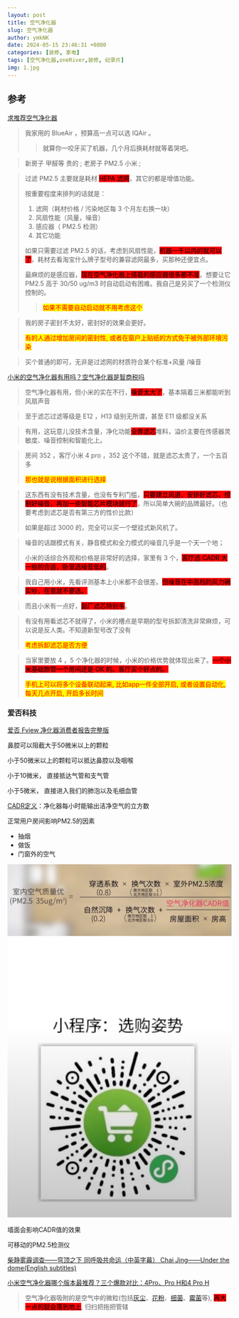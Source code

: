 ```yaml
---
layout: post
title: 空气净化器
slug: 空气净化器
author: ymkNK
date: 2024-05-15 23:46:31 +0800
categories: [装修, 家电]
tags: [空气净化器,oneRiver,装修, 纪录片]
img: 1.jpg
---
```


## 参考

[求推荐空气净化器](https://hk.v2ex.com/t/328394)

> 我家用的 BlueAir ，预算高一点可以选 IQAir 。
>
> > 就算你一咬牙买了机器，几个月后换耗材就等着哭吧。

> 新房子 甲醛等 贵的 ; 老房子 PM2.5 小米 ;

> 过滤 PM2.5 主要就是耗材 <mark style="background-color:red;">HEPA 滤网</mark>，其它的都是增值功能。
>
> 按重要程度来排列的话就是：
>
> 1. 滤网（耗材价格 / 污染地区每 3 个月左右换一块）
> 2. 风扇性能（风量，噪音）
> 3. 感应器（ PM2.5 检测）
> 4. 其它功能
>
> 如果只需要过滤 PM2.5 的话，考虑到风扇性能，<mark style="background-color:red;">机器一千以内的就可以了</mark>，耗材去看淘宝什么牌子型号的兼容滤网最多，买那种还便宜点。
>
>
>
> 最麻烦的是感应器，<mark style="background-color:red;">现在空气净化器上搭载的感应器很多都不准</mark>，想要让它 PM2.5 高于 30/50 ug/m3 时自动启动有困难。我自己是另买了一个检测仪控制的。
>
> > <mark style="color:red;">如果不需要自动启动就不用考虑这个</mark>

> 我的房子密封不太好，密封好的效果会更好。
>
> <mark style="color:red;">有的人通过增加房间的密封性, 或者在窗户上贴纸的方式免于被外部环境污染</mark>

> 买个普通的即可，无非是过滤网的材质符合某个标准+风量 /噪音

[小米的空气净化器有用吗？空气净化器是智商税吗](https://hk.v2ex.com/t/1011392)

> 空气净化器有用，但小米的实在不行，<mark style="background-color:red;">噪音太大了</mark>，基本隔着三米都能听到风扇声音

> 至于滤芯过滤等级是 E12 ，H13 级别无所谓，甚至 E11 级都没关系

> 有用，这玩意儿没技术含量，净化功能<mark style="background-color:red;">全靠滤芯</mark>堆料，溢价主要在传感器灵敏度、噪音控制和智能化上。

> 房间 352 ，客厅小米 4 pro ，352 这个不错，就是滤芯太贵了，一个五百多
>
> <mark style="color:red;">那也就是说根据面积进行选择</mark>

> 这东西有没有技术含量，也没有专利门槛，<mark style="background-color:red;">只要建立风道，安排好滤芯，控制好噪音，再加一些智能芯片模块就行了</mark>，所以简单大碗的品牌最好。（也要考虑到滤芯是否有第三方的性价比款）
>
> 如果是超过 3000 的，完全可以买一个壁挂式新风机了。

> 噪音的话跟模式有关，静音模式和全力模式的噪音几乎是一个天一个地；
>
> 小米的话综合外观和价格是非常好的选择，家里有 3 个，<mark style="background-color:red;">客厅选 CADR 大一些的合适，卧室选噪音低的</mark>。

> 我自己用小米，先看评测基本上小米都不会很差。<mark style="background-color:red;">但噪音在中高档的风力确实吵，在意就不要选。</mark>

> 而且小米有一点好，<mark style="background-color:red;">副厂滤芯特别多</mark>。

> 有没有用看滤芯不就得了，小米的槽点是早期的型号拆卸清洗非常麻烦，可以说是反人类。不知道新型号改了没有
>
> <mark style="color:red;">考虑拆卸滤芯是否方便</mark>

> 当家里要放 4 ，5 个净化器的时候，小米的价格优势就体现出来了。<mark style="background-color:red;">一个小米基础款管一个房间还是 OK 的。客厅买个好点的。</mark>
>
> <mark style="color:red;">手机上可以将多个设备联动起来, 比如app一件全部开启, 或者设置自动化, 每天几点开启, 开启多长时间</mark>



### 爱否科技

[爱否 Fview 净化器消费者报告完整版](https://www.youtube.com/watch?v=JkBsxRgFz84)

鼻腔可以阻截大于50微米以上的颗粒

小于50微米以上的颗粒可以抵达鼻腔以及咽喉

小于10微米， 直接抵达气管和支气管

小于5微米， 直接进入我们的肺泡以及毛细血管

[CADR定义](https://zh.wikipedia.org/wiki/CADR%E5%80%BC)：净化器每小时能输出洁净空气的立方数

正常用户房间影响PM2.5的因素

* 抽烟
* 做饭
* 门窗外的空气

![img_3.png](../assets/img/img_3.png)
![img_4.png](../assets/img/img_4.png)

墙面会影响CADR值的效果

可移动的PM2.5检测仪



[柴静雾霾调查——穹顶之下 同呼吸共命运（中英字幕） Chai Jing——Under the dome(English subtitles)](https://www.youtube.com/watch?v=rB6TA5g7Pg0)

[小米空气净化器哪个版本最推荐？三个爆款对比：4Pro、Pro H和4 Pro H](https://www.bilibili.com/video/BV11h4y1e7vK/?vd_source=31e016075d5dc418e05dd62618989320)

> 空气净化器吸附的是空气中的微粒(包括[灰尘](https://zh.wikipedia.org/wiki/%E7%81%B0%E5%A1%B5)、[花粉](https://zh.wikipedia.org/wiki/%E8%8A%B1%E7%B2%89)、[细菌](https://zh.wikipedia.org/wiki/%E7%BB%86%E8%8F%8C)、[霉菌](https://zh.wikipedia.org/wiki/%E9%9C%89%E8%8F%8C)等), <mark style="background-color:red;">再大一点的就会落到地上</mark>, 归扫把拖把管辖

